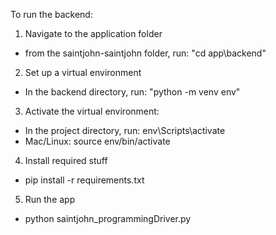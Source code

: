 To run the backend:
1. Navigate to the application folder
- from the saintjohn-saintjohn folder, run: "cd app\backend"

2. Set up a virtual environment
- In the backend directory, run: "python -m venv env"

3. Activate the virtual environment:
- In the project directory, run: env\Scripts\activate
- Mac/Linux: source env/bin/activate

4. Install required stuff
- pip install -r requirements.txt

5. Run the app
- python saintjohn_programmingDriver.py